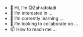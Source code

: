 - 👋 Hi, I’m @Zahrafoladi
- 👀 I’m interested in ...
- 🌱 I’m currently learning ...
- 💞️ I’m looking to collaborate on ...
- 📫 How to reach me ...

<!---
Zahrafoladi/Zahrafoladi is a ✨ special ✨ repository because its `README.md` (this file) appears on your GitHub profile.
You can click the Preview link to take a look at your changes.
--->
